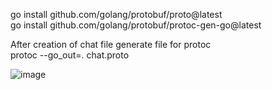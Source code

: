 go install github.com/golang/protobuf/proto@latest <br/>
go install github.com/golang/protobuf/protoc-gen-go@latest<br/>

After creation of chat file generate file for protoc<br/>
protoc --go_out=. chat.proto

![image](https://github.com/Mohan-Website/gRPC/assets/77502414/c4bb590f-4cc0-4cf9-a529-e8b882cc3278)

